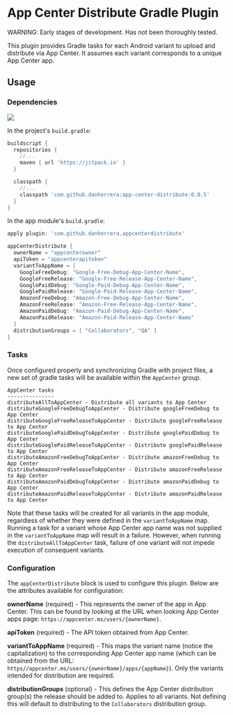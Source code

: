 
# App Center Distribute Gradle Plugin

WARNING: Early stages of development. Has not been thoroughly tested.

This plugin provides Gradle tasks for each Android variant to upload and distribute via App Center. It assumes each variant corresponds to a unique App Center app.

## Usage

### Dependencies

[![](https://jitpack.io/v/danherrera/app-center-distribute.svg)](https://jitpack.io/#danherrera/app-center-distribute)

In the project's `build.gradle`:

```groovy
buildscript {
  repositories {
    //...
    maven { url 'https://jitpack.io' }
  }

  classpath {
    //...
    classpath 'com.github.danherrera:app-center-distribute:0.0.5'
  }
}
```

In the app module's `build.gradle`:

```groovy
apply plugin: 'com.github.danherrera.appcenterdistribute'
```

```groovy
appCenterDistribute {
  ownerName = "appcenterowner"
  apiToken = "appcenterapitoken"
  variantToAppName = [
    GoogleFreeDebug: "Google-Free-Debug-App-Center-Name",
    GoogleFreeRelease: "Google-Free-Release-App-Center-Name",
    GooglePaidDebug: "Google-Paid-Debug-App-Center-Name",
    GooglePaidRelease: "Google-Paid-Release-App-Center-Name",
    AmazonFreeDebug: "Amazon-Free-Debug-App-Center-Name",
    AmazonFreeRelease: "Amazon-Free-Release-App-Center-Name",
    AmazonPaidDebug: "Amazon-Paid-Debug-App-Center-Name",
    AmazonPaidRelease: "Amazon-Paid-Release-App-Center-Name"
  ]
  distributionGroups = [ "Collaborators", "QA" ]
}
```

### Tasks

Once configured properly and synchronizing Gradle with project files, a new set of gradle tasks will be available within the `AppCenter` group. 

```
AppCenter tasks
---------------
distributeAllToAppCenter - Distribute all variants to App Center
distributeGoogleFreeDebugToAppCenter - Distribute googleFreeDebug to App Center
distributeGoogleFreeReleaseToAppCenter - Distribute googleFreeRelease to App Center
distributeGooglePaidDebugToAppCenter - Distribute googlePaidDebug to App Center
distributeGooglePaidReleaseToAppCenter - Distribute googlePaidRelease to App Center
distributeAmazonFreeDebugToAppCenter - Distribute amazonFreeDebug to App Center
distributeAmazonFreeReleaseToAppCenter - Distribute amazonFreeRelease to App Center
distributeAmazonPaidDebugToAppCenter - Distribute amazonPaidDebug to App Center
distributeAmazonPaidReleaseToAppCenter - Distribute amazonPaidRelease to App Center
```

Note that these tasks will be created for all variants in the app module, regardless of whether they were defined in the `variantToAppName` map. Running a task for a variant whose App Center app name was not supplied in the `variantToAppName` map will result in a failure. However, when running the `distributeAllToAppCenter` task, failure of one variant will not impede execution of consequent variants.

### Configuration

The `appCenterDistribute` block is used to configure this plugin. Below are the attributes available for configuration:

**ownerName** (required) - This represents the owner of the app in App Center. This can be found by looking at the URL when looking App Center apps page: `https://appcenter.ms/users/{ownerName}`.

**apiToken** (required) - The API token obtained from App Center.

**variantToAppName** (required) - This maps the variant name (notice the capitalization) to the corresponding App Center app name (which can be obtained from the URL: `https//appcenter.ms/users/{ownerName}/apps/{appName}`). Only the variants intended for distribution are required.

**distributionGroups** (optional) - This defines the App Center distribution group(s) the release should be added to. Applies to all variants. Not defining this will default to distributing to the `Collaborators` distribution group.

